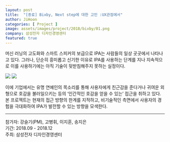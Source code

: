 ```yaml
---
layout: post
title:  "[종료] Bixby, Next step에 대한 고민 :UX관점에서"
author: JiHoon
categories: [ Project ]
image: assets/images/project/2018/bixby/01.png
company: 삼성전자 디자인경영센터
featured: true
---
```

머신 러닝의 고도화와 스마트 스피커의 보급으로 IPA는 사람들의 일상 곳곳에서 나타나고 있다. 그러나, 단순히 흥미롭고 신기한 이유로 IPA를 사용하는 단계를 지나 지속적으로 이를 사용하기에는 아직 기술이 뒷받침해주지 못하는 실정이다.

<img src="{{site.baseurl}}/assets/images/project/2018/bixby/02.jpg">
<img src="{{site.baseurl}}/assets/images/project/2018/bixby/03.jpg">

 이에 기업에서는 유명 연예인의 목소리를 통해 사용자에게 친근감을 준다거나 귀여운 외형으로 호감을 불러일으키는 등의 ‘인간적인 호감을 얻을 수 있는’ 접근을 취하고 있다. 본 프로젝트는 현재의 접근 방향의 한계를 지적하고, 비기술적인 측면에서 사용자의 경험을 극대화하여 IPA가 발전할 수 있는 방향을 모색한다.
<hr>
참가자: 강슬기(PM), 고병휘, 이지훈, 송지은<br>
기간: 2018.09 - 2018.12 <br>
주최: 삼성전자 디자인경영센터